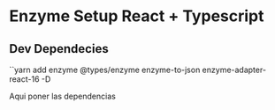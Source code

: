 # Enzyme Setup React + Typescript

## Dev Dependecies

``yarn add enzyme @types/enzyme enzyme-to-json enzyme-adapter-react-16 -D

Aqui poner las dependencias

